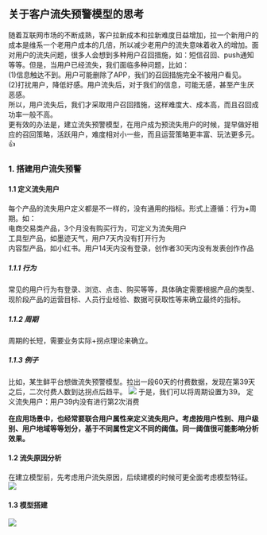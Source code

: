 ## 关于客户流失预警模型的思考 

随着互联网市场的不断成熟，客户拉新成本和拉新难度日益增加，拉一个新用户的成本是维系一个老用户成本的几倍，所以减少老用户的流失意味着收入的增加。面对用户的流失问题，很多人会想到多种用户召回措施，如：短信召回、push通知等等。但是，当用户已经流失，我们面临多种问题，比如：  
(1)信息触达不到。用户可能删除了APP，我们的召回措施完全不被用户看见。  
(2)打扰用户，降低好感。用户流失后，对于我们的信息，可能无感，甚至产生厌恶感。  
所以，用户流失后，我们才采取用户召回措施，这样难度大、成本高，而且召回成功率一般不高。  
更有效的办法是，建立流失预警模型，在用户成为预流失用户的时候，提早做好相应的召回策略，活跃用户，难度相对小一些，而且运营策略更丰富、玩法更多元。:thumbsup:  
>
### 1. 搭建用户流失预警
#### 1.1 定义流失用户
每个产品的流失用户定义都是不一样的，没有通用的指标。形式上遵循：行为+周期。如：    
电商交易类产品，3个月没有购买行为，可定义为流失用户   
工具型产品，如墨迹天气，用户7天内没有打开行为  
内容型产品，如小红书。用户14天内没有登录，创作者30天内没有发表创作作品  

##### 1.1.1 行为
常见的用户行为有登录、浏览、点击、购买等等，具体确定需要根据产品的类型、现阶段产品的运营目标、人员行业经验、数据可获取性等来确立最终的指标。

##### 1.1.2 周期
周期的长短，需要业务实际+拐点理论来确立。  

##### 1.1.3 例子
比如，某生鲜平台想做流失预警模型。拉出一段60天的付费数据，发现在第39天之后，二次付费人数到达拐点后趋平。
![](https://ae02.alicdn.com/kf/U93cf5003545a44cbafa5adace7f8d6d7v.jpg)
于是，我们可以将周期设置为39。
定义流失用户：用户39内没有进行第2次消费

**在应用场景中，也经常要联合用户属性来定义流失用户。考虑按用户性别、用户级别、用户地域等等划分，基于不同属性定义不同的阈值。同一阈值很可能影响分析效果。**  

#### 1.2 流失原因分析
在建立模型前，先考虑用户流失原因，后续建模的时候可更全面考虑模型特征。  
![](https://sc01.alicdn.com/kf/U1acdd78ab8e44f78b8298f65c6149bccI.jpg)  

#### 1.3 模型搭建
![](https://sc04.alicdn.com/kf/U6b79c20959ea4e8fa2e48924e2d3ae45s.jpg)




